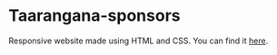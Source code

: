 # Taarangana-sponsors
Responsive website made using HTML and CSS.
You can find it [here](https://practical-payne-fdb60e.netlify.app).

